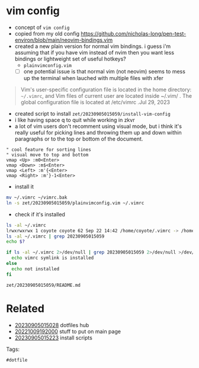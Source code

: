 # vim config

- concept of `vim config`
- copied from my old config https://github.com/nicholas-long/pen-test-environ/blob/main/neovim-bindings.vim
- created a new plain version for normal vim bindings. i guess i'm assuming that if you have vim instead of nvim then you want less bindings or lightweight set of useful hotkeys?
  - `plainvimconfig.vim`
  - [ ] one potential issue is that normal vim (not neovim) seems to mess up the terminal when lauched with multiple files with xfer
> Vim's user-specific configuration file is located in the home directory: `~/.vimrc`, and Vim files of current user are located inside ~/.vim/ . The global configuration file is located at /etc/vimrc .Jul 29, 2023
- created script to install `zet/20230905015059/install-vim-config`
- i like having space q to quit while working in zkvr
- a lot of vim users don't recomment using visual mode, but i think it's really useful for picking lines and throwing them up and down within paragraphs or to the top or bottom of the document.
```vim
" cool feature for sorting lines
" visual move to top and bottom
vmap <Up> :m0<Enter>
vmap <Down> :m$<Enter>
vmap <Left> :m'{<Enter>
vmap <Right> :m'}-1<Enter>
```

- install it
```bash
mv ~/.vimrc ~/vimrc.bak
ln -s zet/20230905015059/plainvimconfig.vim ~/.vimrc
```

- check if it's installed
```bash
ls -al ~/.vimrc
lrwxrwxrwx 1 coyote coyote 62 Sep 22 14:42 /home/coyote/.vimrc -> /home/coyote/environment/zet/20230905015059/plainvimconfig.vim
ls -al ~/.vimrc | grep 20230905015059
echo $?

if ls -al ~/.vimrc 2>/dev/null | grep 20230905015059 2>/dev/null >/dev/null ; then
  echo vimrc symlink is installed
else
  echo not installed
fi
```

` zet/20230905015059/README.md `

# Related

- [20230905015028](/zet/20230905015028/README.md) dotfiles hub
- [20221009192000](/zet/20221009192000/README.md) stuff to put on main page
- [20230905015223](/zet/20230905015223/README.md) install scripts

Tags:

    #dotfile
